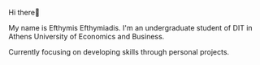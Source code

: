 Hi there🤝 

My name is Efthymis Efthymiadis. I'm an undergraduate student of DIT in Athens University of  Economics and Business.

Currently focusing on developing skills through personal projects.
